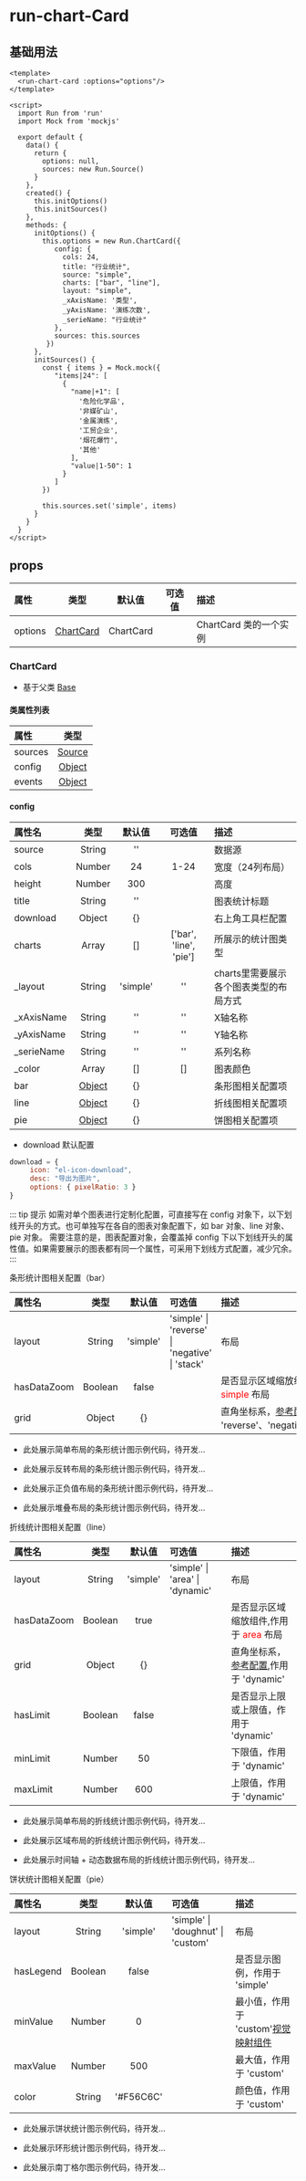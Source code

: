 # run-chart-Card

## 基础用法

```vue
<template>
  <run-chart-card :options="options"/>
</template>

<script>
  import Run from 'run'
  import Mock from 'mockjs'

  export default {
    data() {
      return {
        options: null,
        sources: new Run.Source()
      }
    },
    created() {
      this.initOptions()
      this.initSources()
    },
    methods: {
      initOptions() {
        this.options = new Run.ChartCard({
           config: {
             cols: 24,
             title: "行业统计",
             source: "simple",
             charts: ["bar", "line"],
             layout: "simple",
             _xAxisName: '类型',
             _yAxisName: '演练次数',
             _serieName: "行业统计"
           },
           sources: this.sources
         })
      },
      initSources() {
        const { items } = Mock.mock({
           "items|24": [
             {
               "name|+1": [
                 '危险化学品',
                 '非媒矿山',
                 '金属演练',
                 '工贸企业',
                 '烟花爆竹',
                 '其他'
               ],
               "value|1-50": 1
             }
           ]
        }) 
    
        this.sources.set('simple', items)
      }
    }
  }
</script>
```

## props

| 属性        | 类型             | 默认值  |  可选值  |  描述  |
| :------------- |:-------------:| :------:| :-------:| :------|
| options       |  [ChartCard](#chartcard)   | ChartCard   |         |  ChartCard 类的一个实例     | 

### ChartCard

- 基于父类 [Base](/run/Base.html)

#### 类属性列表

| 属性        | 类型           | 
| :------------- |:-------------:|
| sources     | [Source](/run/Source.html)        |  
| config      | [Object](#config)        | 
| events      | [Object](#events)        |   

#### config

| 属性名        | 类型          | 默认值         | 可选值  | 描述  |
| :-------------|:-------------:|:------------:|:------:|:--------|
| source       | String        | ''           |        |  数据源
| cols         | Number        | 24  |   1-24     |  宽度（24列布局）
| height       | Number        | 300     |        |  高度
| title        | String        | ''           |        |  图表统计标题
| download     | Object        | {}           |        |  右上角工具栏配置
| charts       | Array         | []           |  ['bar', 'line', 'pie']      |  所展示的统计图类型
| _layout      | String        | 'simple'           |  ''      |  charts里需要展示各个图表类型的布局方式
| _xAxisName   | String        | ''           |  ''      |  X轴名称
| _yAxisName   | String        | ''           |  ''      |  Y轴名称
| _serieName   | String        | ''           |  ''      |  系列名称
| _color       | Array         | []           |  []      |  图表颜色
| bar          | [Object](#bar)        | {}           |       |  条形图相关配置项
| line         | [Object](#line)        | {}           |       |  折线图相关配置项
| pie          | [Object](#pie)        | {}           |       |  饼图相关配置项

- download 默认配置

```js
download = {
     icon: "el-icon-download",
     desc: "导出为图片",
     options: { pixelRatio: 3 }
}
```

::: tip 提示
如需对单个图表进行定制化配置，可直接写在 config 对象下，以下划线开头的方式。也可单独写在各自的图表对象配置下，如 bar 对象、line 对象、pie 对象。
需要注意的是，图表配置对象，会覆盖掉 config 下以下划线开头的属性值。如果需要展示的图表都有同一个属性，可采用下划线方式配置，减少冗余。
:::


<a name="bar" style="cursor:pointer">条形统计图相关配置（bar）</a>

| 属性名        | 类型          | 默认值         | 可选值  | 描述  |
| :-------------|:-------------:|:------------:|:------|:--------|
| layout       | String        | 'simple'           |  'simple' \| 'reverse' \| 'negative' \| 'stack'      |  布局
| hasDataZoom  | Boolean       | false           |        |  是否显示区域缩放组件,作用于 <span style="color: red">simple</span> 布局
| grid         | Object        | {}           |        |  直角坐标系，[参考配置](https://echarts.baidu.com/option.html#grid),作用于 'reverse'、'negative'、'stack'

- 此处展示简单布局的条形统计图示例代码，待开发...

- 此处展示反转布局的条形统计图示例代码，待开发...

- 此处展示正负值布局的条形统计图示例代码，待开发...

- 此处展示堆叠布局的条形统计图示例代码，待开发...

<a name="line" style="cursor:pointer">折线统计图相关配置（line）</a>

| 属性名        | 类型          | 默认值         | 可选值  | 描述  |
| :-------------|:-------------:|:------------:|:------|:--------|
| layout       | String        | 'simple'           |  'simple' \| 'area' \| 'dynamic'     |  布局
| hasDataZoom  | Boolean       | true           |        |  是否显示区域缩放组件,作用于 <span style="color: red">area</span> 布局
| grid         | Object        | {}           |        |  直角坐标系，[参考配置](https://echarts.baidu.com/option.html#grid),作用于 'dynamic'
| hasLimit     | Boolean       | false          |        |  是否显示上限或上限值，作用于 'dynamic'
| minLimit     | Number        | 50          |        |  下限值，作用于 'dynamic'
| maxLimit     | Number        | 600         |        |  上限值，作用于 'dynamic'

- 此处展示简单布局的折线统计图示例代码，待开发...

- 此处展示区域布局的折线统计图示例代码，待开发...

- 此处展示时间轴 + 动态数据布局的折线统计图示例代码，待开发...

<a name="pie" style="cursor:pointer">饼状统计图相关配置（pie）</a>

| 属性名        | 类型          | 默认值         | 可选值  | 描述  |
| :-------------|:-------------:|:------------:|:------|:--------|
| layout       | String        | 'simple'           |  'simple' \| 'doughnut' \| 'custom'     |  布局
| hasLegend    | Boolean       | false          |        |  是否显示图例，作用于 'simple'
| minValue     | Number        | 0          |        |  最小值，作用于 'custom'[视觉映射组件](https://echarts.baidu.com/option.html#visualMap)
| maxValue     | Number        | 500         |        |  最大值，作用于 'custom'
| color        | String        | '#F56C6C'         |        |  颜色值，作用于 'custom'

- 此处展示饼状统计图示例代码，待开发...

- 此处展示环形统计图示例代码，待开发...

- 此处展示南丁格尔图示例代码，待开发...











